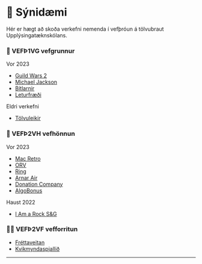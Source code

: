 # 👋 Sýnidæmi 

Hér er hægt að skoða verkefni nemenda í vefþróun á tölvubraut Upplýsingatæknskólans.  

### 🧙 VEFÞ1VG vefgrunnur

Vor 2023

- [Guild Wars 2](https://demonemo.github.io/GuildWars/)
- [Michael Jackson](https://demonemo.github.io/MichaelJackson/)
- [Bítlarnir](https://demonemo.github.io/beatles/)
- [Leturfræði](https://demonemo.github.io/pangram/)

Eldri verkefni

- [Tölvuleikir](https://vefgrunnur.github.io/tolvuleikir/iframe.html)


### 🌈  VEFÞ2VH vefhönnun

Vor 2023

- [Mac Retro](https://demonemo.github.io/MacRetro/)
- [ORV](https://demonemo.github.io/orv/orv.html)
- [Ring](https://demonemo.github.io/Ring/)
- [Arnar Air](https://demonemo.github.io/Arnarair/)
- [Donation Company](https://demonemo.github.io/DonationCom/)
- [AlgoBonus](https://vefhonnun.github.io/algobonus/home.html)

Haust 2022

- [I Am a Rock S&G](https://nemo-demo.github.io/)

### 👩‍💻 VEFÞ2VF vefforritun

- [Fréttaveitan](http://vfrance.pythonanywhere.com/)
- [Kvikmyndaspjallið](http://nemodemo.pythonanywhere.com/)

---

<!--

**Here are some ideas to get you started:**

🙋‍♀️ A short introduction - what is your organization all about?
Contribution guidelines - how can the community get involved?
Useful resources - where can the community find your docs? Is there anything else the community should know?
🍿 Fun facts - what does your team eat for breakfast?
Remember, you can do mighty things with the power of [Markdown](https://docs.github.com/github/writing-on-github/getting-started-with-writing-and-formatting-on-github/basic-writing-and-formatting-syntax)
-->
